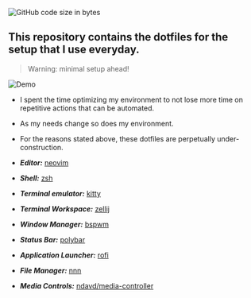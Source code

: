 ![GitHub code size in bytes](https://img.shields.io/github/languages/code-size/ndavd/dotfiles?style=flat-square)

## This repository contains the dotfiles for the setup that I use everyday.

> Warning: minimal setup ahead!

![Demo](https://raw.githubusercontent.com/ndavd/dotfiles/main/.github/demo.gif)

- I spent the time optimizing my environment to not lose more time on repetitive
  actions that can be automated.
- As my needs change so does my environment.
- For the reasons stated above, these dotfiles are perpetually
  under-construction.

- _**Editor:**_
  [neovim](https://github.com/ndavd/dotfiles/tree/main/.config/nvim)
- _**Shell:**_ [zsh](https://github.com/ndavd/dotfiles/tree/main/.zsh)
- _**Terminal emulator:**_
  [kitty](https://github.com/ndavd/dotfiles/tree/main/.config/kitty)
- _**Terminal Workspace:**_
  [zellij](https://github.com/ndavd/dotfiles/tree/main/.config/zellij)
- _**Window Manager:**_
  [bspwm](https://github.com/ndavd/dotfiles/tree/main/.config/bspwm)
- _**Status Bar:**_
  [polybar](https://github.com/ndavd/dotfiles/tree/main/.config/polybar)
- _**Application Launcher:**_
  [rofi](https://github.com/ndavd/dotfiles/tree/main/.config/rofi)
- _**File Manager:**_
  [nnn](https://github.com/ndavd/dotfiles/tree/main/.config/nnn)
- _**Media Controls:**_
  [ndavd/media-controller](https://github.com/ndavd/media-controller)
